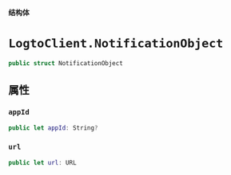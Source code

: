 **结构体**

# `LogtoClient.NotificationObject`

```swift
public struct NotificationObject
```

## 属性

### `appId`

```swift
public let appId: String?
```

### `url`

```swift
public let url: URL
```
